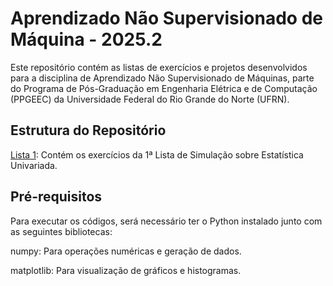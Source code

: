 # Aprendizado Não Supervisionado de Máquina - 2025.2
Este repositório contém as listas de exercícios e projetos desenvolvidos para a disciplina de Aprendizado Não Supervisionado de Máquinas, parte do Programa de Pós-Graduação em Engenharia Elétrica e de Computação (PPGEEC) da Universidade Federal do Rio Grande do Norte (UFRN).

## Estrutura do Repositório
[Lista 1](https://github.com/brunovalniery/ansm/tree/main/Lista%201): Contém os exercícios da 1ª Lista de Simulação sobre Estatística Univariada.

## Pré-requisitos
Para executar os códigos, será necessário ter o Python instalado junto com as seguintes bibliotecas:

numpy: Para operações numéricas e geração de dados.

matplotlib: Para visualização de gráficos e histogramas.
